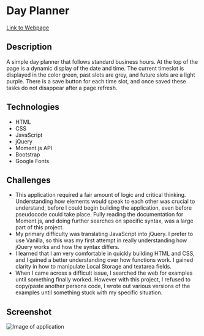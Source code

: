 # Day Planner
[Link to Webpage](https://vkaszuba.github.io/04-dayPlanner/index.html)


## Description
A simple day planner that follows standard business hours. At the top of the page is a dynamic display of the date and time.
The current timeslot is displayed in the color green, past slots are grey, and future slots are a light purple.
There is a save button for each time slot, and once saved these tasks do not disappear after a page refresh.

## Technologies
- HTML
- CSS
- JavaScript
- jQuery
- Moment.js API
- Bootstrap
- Google Fonts

## Challenges
- This application required a fair amount of logic and critical thinking. Understanding how elements would speak to each other was crucial to understand, before I could begin building the application, even before pseudocode could take place.
Fully reading the documentation for Moment.js, and doing further searches on specific syntax, was a large part of this project.
- My primary difficulty was translating JavaScript into jQuery. I prefer to use Vanilla, so this was my first attempt in really understanding how jQuery works and how the syntax differs.
- I learned that I am very comfortable in quickly building HTML and CSS, and I gained a better understanding over how functions work. I gained clarity in how to manipulate Local Storage and textarea fields.
- When I came across a difficult issue, I searched the web for examples until something finally worked. However with this project, I refused to copy/paste another persons code, I wrote out various versions of the examples until something stuck with my specific situation.

## Screenshot
![Image of application](https://github.com/vkaszuba/04-dayPlanner/blob/master/images/dayPlannerScreenshot.JPG)